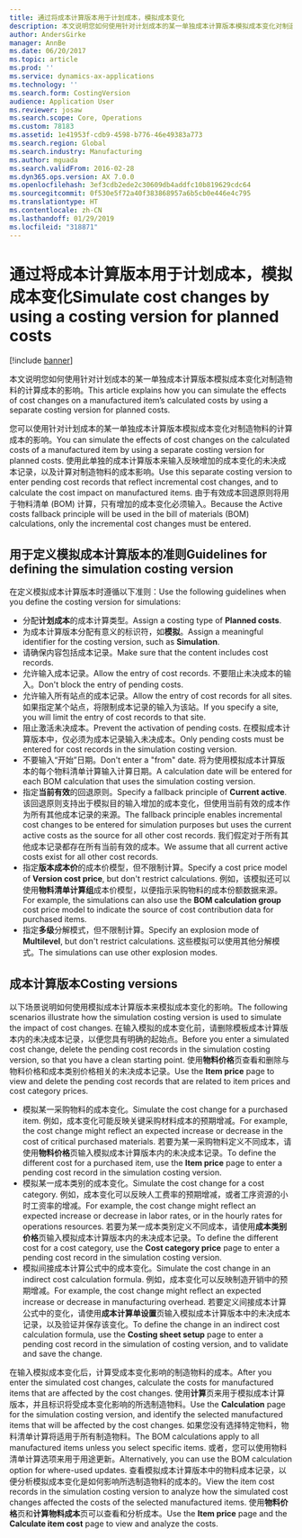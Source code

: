 ```yaml
---
title: 通过将成本计算版本用于计划成本，模拟成本变化
description: 本文说明您如何使用针对计划成本的某一单独成本计算版本模拟成本变化对制造物料的计算成本的影响。
author: AndersGirke
manager: AnnBe
ms.date: 06/20/2017
ms.topic: article
ms.prod: ''
ms.service: dynamics-ax-applications
ms.technology: ''
ms.search.form: CostingVersion
audience: Application User
ms.reviewer: josaw
ms.search.scope: Core, Operations
ms.custom: 78183
ms.assetid: 1e41953f-cdb9-4598-b776-46e49383a773
ms.search.region: Global
ms.search.industry: Manufacturing
ms.author: mguada
ms.search.validFrom: 2016-02-28
ms.dyn365.ops.version: AX 7.0.0
ms.openlocfilehash: 3ef3cdb2ede2c30609db4addfc10b819629cdc64
ms.sourcegitcommit: 0f530e5f72a40f383868957a6b5cb0e446e4c795
ms.translationtype: HT
ms.contentlocale: zh-CN
ms.lasthandoff: 01/29/2019
ms.locfileid: "318871"
---
```

# <a name="simulate-cost-changes-by-using-a-costing-version-for-planned-costs"></a><span data-ttu-id="d7ecb-103">通过将成本计算版本用于计划成本，模拟成本变化</span><span class="sxs-lookup"><span data-stu-id="d7ecb-103">Simulate cost changes by using a costing version for planned costs</span></span>

[!include [banner](../includes/banner.md)]

<span data-ttu-id="d7ecb-104">本文说明您如何使用针对计划成本的某一单独成本计算版本模拟成本变化对制造物料的计算成本的影响。</span><span class="sxs-lookup"><span data-stu-id="d7ecb-104">This article explains how you can simulate the effects of cost changes on a manufactured item’s calculated costs by using a separate costing version for planned costs.</span></span>

<span data-ttu-id="d7ecb-105">您可以使用针对计划成本的某一单独成本计算版本模拟成本变化对制造物料的计算成本的影响。</span><span class="sxs-lookup"><span data-stu-id="d7ecb-105">You can simulate the effects of cost changes on the calculated costs of a manufactured item by using a separate costing version for planned costs.</span></span> <span data-ttu-id="d7ecb-106">使用此单独的成本计算版本来输入反映增加的成本变化的未决成本记录，以及计算对制造物料的成本影响。</span><span class="sxs-lookup"><span data-stu-id="d7ecb-106">Use this separate costing version to enter pending cost records that reflect incremental cost changes, and to calculate the cost impact on manufactured items.</span></span> <span data-ttu-id="d7ecb-107">由于有效成本回退原则将用于物料清单 (BOM) 计算，只有增加的成本变化必须输入。</span><span class="sxs-lookup"><span data-stu-id="d7ecb-107">Because the Active costs fallback principle will be used in the bill of materials (BOM) calculations, only the incremental cost changes must be entered.</span></span>

## <a name="guidelines-for-defining-the-simulation-costing-version"></a><span data-ttu-id="d7ecb-108">用于定义模拟成本计算版本的准则</span><span class="sxs-lookup"><span data-stu-id="d7ecb-108">Guidelines for defining the simulation costing version</span></span>
<span data-ttu-id="d7ecb-109">在定义模拟成本计算版本时遵循以下准则：</span><span class="sxs-lookup"><span data-stu-id="d7ecb-109">Use the following guidelines when you define the costing version for simulations:</span></span>

-   <span data-ttu-id="d7ecb-110">分配**计划成本**的成本计算类型。</span><span class="sxs-lookup"><span data-stu-id="d7ecb-110">Assign a costing type of **Planned costs**.</span></span>
-   <span data-ttu-id="d7ecb-111">为成本计算版本分配有意义的标识符，如**模拟**。</span><span class="sxs-lookup"><span data-stu-id="d7ecb-111">Assign a meaningful identifier for the costing version, such as **Simulation**.</span></span>
-   <span data-ttu-id="d7ecb-112">请确保内容包括成本记录。</span><span class="sxs-lookup"><span data-stu-id="d7ecb-112">Make sure that the content includes cost records.</span></span>
-   <span data-ttu-id="d7ecb-113">允许输入成本记录。</span><span class="sxs-lookup"><span data-stu-id="d7ecb-113">Allow the entry of cost records.</span></span> <span data-ttu-id="d7ecb-114">不要阻止未决成本的输入。</span><span class="sxs-lookup"><span data-stu-id="d7ecb-114">Don't block the entry of pending costs.</span></span>
-   <span data-ttu-id="d7ecb-115">允许输入所有站点的成本记录。</span><span class="sxs-lookup"><span data-stu-id="d7ecb-115">Allow the entry of cost records for all sites.</span></span> <span data-ttu-id="d7ecb-116">如果指定某个站点，将限制成本记录的输入为该站。</span><span class="sxs-lookup"><span data-stu-id="d7ecb-116">If you specify a site, you will limit the entry of cost records to that site.</span></span>
-   <span data-ttu-id="d7ecb-117">阻止激活未决成本。</span><span class="sxs-lookup"><span data-stu-id="d7ecb-117">Prevent the activation of pending costs.</span></span> <span data-ttu-id="d7ecb-118">在模拟成本计算版本中，仅必须为成本记录输入未决成本。</span><span class="sxs-lookup"><span data-stu-id="d7ecb-118">Only pending costs must be entered for cost records in the simulation costing version.</span></span>
-   <span data-ttu-id="d7ecb-119">不要输入“开始”日期。</span><span class="sxs-lookup"><span data-stu-id="d7ecb-119">Don't enter a "from" date.</span></span> <span data-ttu-id="d7ecb-120">将为使用模拟成本计算版本的每个物料清单计算输入计算日期。</span><span class="sxs-lookup"><span data-stu-id="d7ecb-120">A calculation date will be entered for each BOM calculation that uses the simulation costing version.</span></span>
-   <span data-ttu-id="d7ecb-121">指定**当前有效**的回退原则。</span><span class="sxs-lookup"><span data-stu-id="d7ecb-121">Specify a fallback principle of **Current active**.</span></span> <span data-ttu-id="d7ecb-122">该回退原则支持出于模拟目的输入增加的成本变化，但使用当前有效的成本作为所有其他成本记录的来源。</span><span class="sxs-lookup"><span data-stu-id="d7ecb-122">The fallback principle enables incremental cost changes to be entered for simulation purposes but uses the current active costs as the source for all other cost records.</span></span> <span data-ttu-id="d7ecb-123">我们假定对于所有其他成本记录都存在所有当前有效的成本。</span><span class="sxs-lookup"><span data-stu-id="d7ecb-123">We assume that all current active costs exist for all other cost records.</span></span>
-   <span data-ttu-id="d7ecb-124">指定**版本成本价**的成本价模型，但不限制计算。</span><span class="sxs-lookup"><span data-stu-id="d7ecb-124">Specify a cost price model of **Version cost price**, but don't restrict calculations.</span></span> <span data-ttu-id="d7ecb-125">例如，该模拟还可以使用**物料清单计算组**成本价模型，以便指示采购物料的成本份额数据来源。</span><span class="sxs-lookup"><span data-stu-id="d7ecb-125">For example, the simulations can also use the **BOM calculation group** cost price model to indicate the source of cost contribution data for purchased items.</span></span>
-   <span data-ttu-id="d7ecb-126">指定**多级**分解模式，但不限制计算。</span><span class="sxs-lookup"><span data-stu-id="d7ecb-126">Specify an explosion mode of **Multilevel**, but don't restrict calculations.</span></span> <span data-ttu-id="d7ecb-127">这些模拟可以使用其他分解模式。</span><span class="sxs-lookup"><span data-stu-id="d7ecb-127">The simulations can use other explosion modes.</span></span>

## <a name="costing-versions"></a><span data-ttu-id="d7ecb-128">成本计算版本</span><span class="sxs-lookup"><span data-stu-id="d7ecb-128">Costing versions</span></span>
<span data-ttu-id="d7ecb-129">以下场景说明如何使用模拟成本计算版本来模拟成本变化的影响。</span><span class="sxs-lookup"><span data-stu-id="d7ecb-129">The following scenarios illustrate how the simulation costing version is used to simulate the impact of cost changes.</span></span> <span data-ttu-id="d7ecb-130">在输入模拟的成本变化前，请删除模板成本计算版本内的未决成本记录，以便您具有明确的起始点。</span><span class="sxs-lookup"><span data-stu-id="d7ecb-130">Before you enter a simulated cost change, delete the pending cost records in the simulation costing version, so that you have a clean starting point.</span></span> <span data-ttu-id="d7ecb-131">使用**物料价格**页查看和删除与物料价格和成本类别价格相关的未决成本记录。</span><span class="sxs-lookup"><span data-stu-id="d7ecb-131">Use the **Item price** page to view and delete the pending cost records that are related to item prices and cost category prices.</span></span>

-   <span data-ttu-id="d7ecb-132">模拟某一采购物料的成本变化。</span><span class="sxs-lookup"><span data-stu-id="d7ecb-132">Simulate the cost change for a purchased item.</span></span> <span data-ttu-id="d7ecb-133">例如，成本变化可能反映关键采购材料成本的预期增减。</span><span class="sxs-lookup"><span data-stu-id="d7ecb-133">For example, the cost change might reflect an expected increase or decrease in the cost of critical purchased materials.</span></span> <span data-ttu-id="d7ecb-134">若要为某一采购物料定义不同成本，请使用**物料价格**页输入模拟成本计算版本内的未决成本记录。</span><span class="sxs-lookup"><span data-stu-id="d7ecb-134">To define the different cost for a purchased item, use the **Item price** page to enter a pending cost record in the simulation costing version.</span></span>
-   <span data-ttu-id="d7ecb-135">模拟某一成本类别的成本变化。</span><span class="sxs-lookup"><span data-stu-id="d7ecb-135">Simulate the cost change for a cost category.</span></span> <span data-ttu-id="d7ecb-136">例如，成本变化可以反映人工费率的预期增减，或者工序资源的小时工资率的增减。</span><span class="sxs-lookup"><span data-stu-id="d7ecb-136">For example, the cost change might reflect an expected increase or decrease in labor rates, or in the hourly rates for operations resources.</span></span> <span data-ttu-id="d7ecb-137">若要为某一成本类别定义不同成本，请使用**成本类别价格**页输入模拟成本计算版本内的未决成本记录。</span><span class="sxs-lookup"><span data-stu-id="d7ecb-137">To define the different cost for a cost category, use the **Cost category price** page to enter a pending cost record in the simulation costing version.</span></span>
-   <span data-ttu-id="d7ecb-138">模拟间接成本计算公式中的成本变化。</span><span class="sxs-lookup"><span data-stu-id="d7ecb-138">Simulate the cost change in an indirect cost calculation formula.</span></span> <span data-ttu-id="d7ecb-139">例如，成本变化可以反映制造开销中的预期增减。</span><span class="sxs-lookup"><span data-stu-id="d7ecb-139">For example, the cost change might reflect an expected increase or decrease in manufacturing overhead.</span></span> <span data-ttu-id="d7ecb-140">若要定义间接成本计算公式中的变化，请使用**成本计算单设置**页输入模拟成本计算版本中的未决成本记录，以及验证并保存该变化。</span><span class="sxs-lookup"><span data-stu-id="d7ecb-140">To define the change in an indirect cost calculation formula, use the **Costing sheet setup** page to enter a pending cost record in the simulation of costing version, and to validate and save the change.</span></span>

<span data-ttu-id="d7ecb-141">在输入模拟成本变化后，计算受成本变化影响的制造物料的成本。</span><span class="sxs-lookup"><span data-stu-id="d7ecb-141">After you enter the simulated cost changes, calculate the costs for manufactured items that are affected by the cost changes.</span></span> <span data-ttu-id="d7ecb-142">使用**计算**页来用于模拟成本计算版本，并且标识将受成本变化影响的所选制造物料。</span><span class="sxs-lookup"><span data-stu-id="d7ecb-142">Use the **Calculation** page for the simulation costing version, and identify the selected manufactured items that will be affected by the cost changes.</span></span> <span data-ttu-id="d7ecb-143">如果您没有选择特定物料，物料清单计算将适用于所有制造物料。</span><span class="sxs-lookup"><span data-stu-id="d7ecb-143">The BOM calculations apply to all manufactured items unless you select specific items.</span></span> <span data-ttu-id="d7ecb-144">或者，您可以使用物料清单计算选项来用于用途更新。</span><span class="sxs-lookup"><span data-stu-id="d7ecb-144">Alternatively, you can use the BOM calculation option for where-used updates.</span></span> <span data-ttu-id="d7ecb-145">查看模拟成本计算版本中的物料成本记录，以便分析模拟成本变化是如何影响所选制造物料的成本的。</span><span class="sxs-lookup"><span data-stu-id="d7ecb-145">View the item cost records in the simulation costing version to analyze how the simulated cost changes affected the costs of the selected manufactured items.</span></span> <span data-ttu-id="d7ecb-146">使用**物料价格**页和**计算物料成本**页可以查看和分析成本。</span><span class="sxs-lookup"><span data-stu-id="d7ecb-146">Use the **Item price** page and the **Calculate item cost** page to view and analyze the costs.</span></span>



